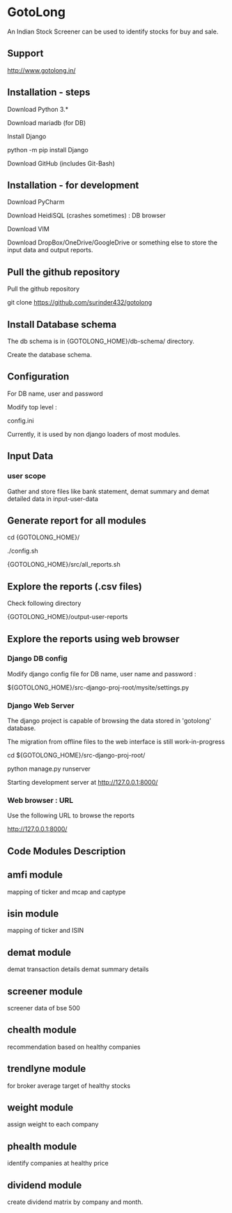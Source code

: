 # GotoLong

An Indian Stock Screener can be used to identify stocks for buy and sale.

## Support
http://www.gotolong.in/

## Installation - steps

Download Python 3.*

Download mariadb (for DB)

Install Django

python -m pip install Django

Download GitHub (includes Git-Bash)

## Installation - for development

Download PyCharm

Download HeidiSQL (crashes sometimes) : DB browser

Download VIM 

Download DropBox/OneDrive/GoogleDrive or something else to store the input data and output reports.

## Pull the github repository

Pull the github repository

git clone https://github.com/surinder432/gotolong


## Install Database schema
The db schema is in {GOTOLONG_HOME}/db-schema/ directory.

Create the database schema.

## Configuration

For DB name, user and password

Modify top level : 

config.ini

Currently, it is used by non django loaders of most modules.


## Input Data 

### user scope
Gather and store files like bank statement, demat summary and
demat detailed data in input-user-data

## Generate report for all modules
cd {GOTOLONG_HOME}/

./config.sh

{GOTOLONG_HOME}/src/all_reports.sh

## Explore the reports (.csv files)

Check following directory

{GOTOLONG_HOME}/output-user-reports

## Explore the reports using web browser

### Django DB config

Modify django config file for DB name, user name and password :

${GOTOLONG_HOME}/src-django-proj-root/mysite/settings.py

### Django Web Server

The django project is capable of browsing the data stored in 'gotolong' database. 

The migration from offline files to the web interface is still work-in-progress

cd ${GOTOLONG_HOME}/src-django-proj-root/

python manage.py runserver

Starting development server at http://127.0.0.1:8000/

### Web browser : URL

Use the following URL to browse the reports

http://127.0.0.1:8000/

## Code Modules Description

## amfi module

mapping of ticker and mcap and captype

## isin module

mapping of ticker and ISIN

## demat module

demat transaction details
demat summary details

## screener module

screener data of bse 500

## chealth module

recommendation based on healthy companies 

## trendlyne module

for broker average target of healthy stocks

## weight module

assign weight to each company

## phealth module

identify companies at healthy price

## dividend module

create dividend matrix by company and month.
